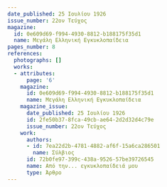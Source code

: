 ```yaml
---
date_published: 25 Ιουλίου 1926
issue_number: 22ον Τεύχος
magazine:
  id: 0e609d69-f994-4930-8812-b188175f35d1
  name: Μεγάλη Ελληνική Εγκυκλοπαίδεια
pages_number: 8
references:
  photographs: []
  works:
  - attributes:
      page: '6'
    magazine:
      id: 0e609d69-f994-4930-8812-b188175f35d1
      name: Μεγάλη Ελληνική Εγκυκλοπαίδεια
    magazine_issue:
      date_published: 25 Ιουλίου 1926
      id: 2fe50b37-8fca-49cb-ae64-2d2d32d4c79e
      issue_number: 22ον Τεύχος
    work:
      authors:
      - id: 7ea22d2b-4781-4882-af6f-15a6ca286501
        name: Σύλβιος
      id: 72b0fe97-399c-438a-9526-57be39726545
      name: Από την... εγκυκλοπαίδειά μου
      type: Άρθρο
---
```


